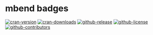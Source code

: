 # mbend badges

[![cran-version](https://www.r-pkg.org/badges/version/mbend?color=green)](https://cran.r-project.org/package=mbend)
[![cran-downloads](http://cranlogs.r-pkg.org/badges/grand-total/mbend?color=green)](https://cran.r-project.org/package=mbend)
[![github-release](https://img.shields.io/github/release/nilforooshan/mbend.svg)](https://github.com/nilforooshan/mbend)
[![github-license](https://img.shields.io/github/license/nilforooshan/mbend.svg)](https://github.com/nilforooshan/mbend/blob/master/LICENSE)
[![github-contributors](https://img.shields.io/github/contributors/nilforooshan/mbend.svg)](https://github.com/nilforooshan/mbend/graphs/contributors/)

